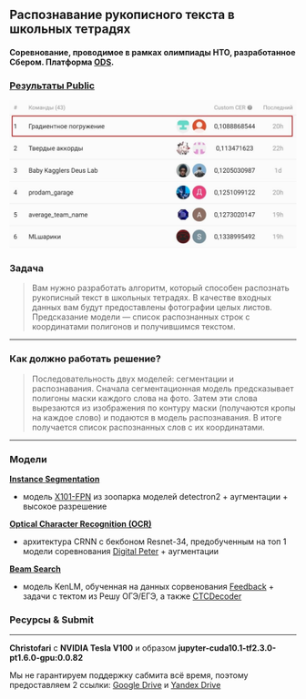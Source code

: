 ## Распознавание рукописного текста в школьных тетрадях
#### Соревнование, проводимое в рамках олимпиады НТО, разработанное Сбером. Платформа [ODS](https://ods.ai/competitions/nto_final_21-22).

### [Результаты Public](https://ods.ai/competitions/nto_final_21-22/leaderboard)
![leaderbord](https://github.com/Lednik7/nto-ai-text-recognition/raw/main/images/public_leaderbord.jpg)

### Задача
> Вам нужно разработать алгоритм, который способен распознать рукописный текст в школьных тетрадях. В качестве входных данных вам будут предоставлены фотографии целых листов. Предсказание модели — список распознанных строк с координатами полигонов и получившимся текстом.
---

### Как должно работать решение?
> Последовательность двух моделей: сегментации и распознавания. Сначала сегментационная модель предсказывает полигоны маски каждого слова на фото. Затем эти слова вырезаются из изображения по контуру маски (получаются кропы на каждое слово) и подаются в модель распознавания. В итоге получается список распознанных слов с их координатами.
---

### Модели

**[Instance Segmentation](https://colab.research.google.com/github/Lednik7/nto-ai-text-recognition/blob/main/train/detectron2_segmentation_latest.ipynb)**
- модель [X101-FPN](https://github.com/facebookresearch/detectron2/blob/main/MODEL_ZOO.md#coco-instance-segmentation-baselines-with-mask-r-cnn) из зоопарка моделей detectron2 + аугментации + высокое разрешение

**[Optical Character Recognition (OCR)](https://colab.research.google.com/github/Lednik7/nto-ai-text-recognition/blob/main/train/ocr_model.ipynb)**
- архитектура CRNN с бекбоном Resnet-34, предобученным на топ 1 модели соревнования [Digital Peter](https://github.com/sberbank-ai/digital_peter_aij2020) + аугментации

**[Beam Search](https://colab.research.google.com/github/Lednik7/nto-ai-text-recognition/blob/main/dataset/make_kenlm_dataset_latest.ipynb)**
- модель KenLM, обученная на данных сорвенования [Feedback](https://www.kaggle.com/c/feedback-prize-2021/data ) + задачи с тектом из Решу ОГЭ/ЕГЭ, а также [CTCDecoder](https://github.com/parlance/ctcdecode)

### Ресурсы & Submit
---
**Christofari** с **NVIDIA Tesla V100** и образом **jupyter-cuda10.1-tf2.3.0-pt1.6.0-gpu:0.0.82**

Мы не гарантируем поддержку сабмита всё время, поэтому предоставляем 2 ссылки:
[Google Drive](https://drive.google.com/file/d/13jbbnSuwn5g4ml_DIcvDm7AI1dMS8j4L/view?usp=sharing) и 
[Yandex Drive](https://storage.yandexcloud.net/datasouls-ods/submissions/e7c3d807-0f20-4003-9935-977432b4d615/14eafde9/sub_8%281%29.zip)
